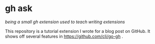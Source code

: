 # gh ask

_being a small gh extension used to teach writing extensions_

This repository is a tutorial extension I wrote for a blog post on GitHub. It shows off several features in https://github.com/cli/go-gh .
